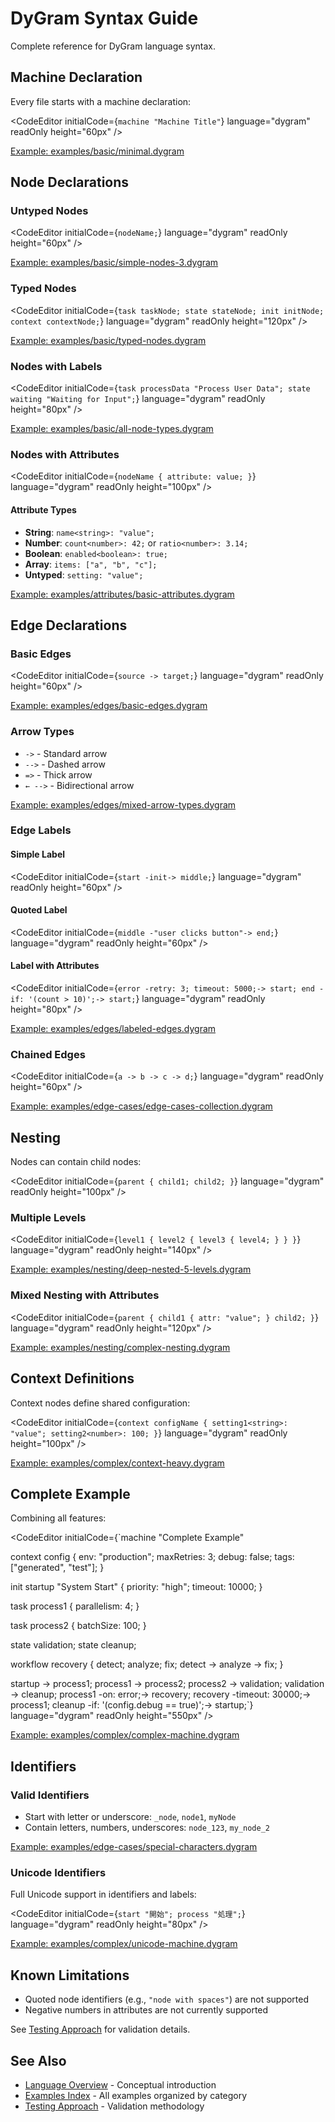 <Layout>

# DyGram Syntax Guide

Complete reference for DyGram language syntax.

## Machine Declaration

Every file starts with a machine declaration:

<CodeEditor
    initialCode={`machine "Machine Title"`}
    language="dygram"
    readOnly
    height="60px"
/>

[Example: examples/basic/minimal.dygram](../examples/basic/minimal.dygram)

## Node Declarations

### Untyped Nodes

<CodeEditor
    initialCode={`nodeName;`}
    language="dygram"
    readOnly
    height="60px"
/>

[Example: examples/basic/simple-nodes-3.dygram](../examples/basic/simple-nodes-3.dygram)

### Typed Nodes

<CodeEditor
    initialCode={`task taskNode;
state stateNode;
init initNode;
context contextNode;`}
    language="dygram"
    readOnly
    height="120px"
/>

[Example: examples/basic/typed-nodes.dygram](../examples/basic/typed-nodes.dygram)

### Nodes with Labels

<CodeEditor
    initialCode={`task processData "Process User Data";
state waiting "Waiting for Input";`}
    language="dygram"
    readOnly
    height="80px"
/>

[Example: examples/basic/all-node-types.dygram](../examples/basic/all-node-types.dygram)

### Nodes with Attributes

<CodeEditor
    initialCode={`nodeName {
    attribute: value;
}`}
    language="dygram"
    readOnly
    height="100px"
/>

#### Attribute Types
- **String**: `name<string>: "value";`
- **Number**: `count<number>: 42;` or `ratio<number>: 3.14;`
- **Boolean**: `enabled<boolean>: true;`
- **Array**: `items: ["a", "b", "c"];`
- **Untyped**: `setting: "value";`

[Example: examples/attributes/basic-attributes.dygram](../examples/attributes/basic-attributes.dygram)

## Edge Declarations

### Basic Edges

<CodeEditor
    initialCode={`source -> target;`}
    language="dygram"
    readOnly
    height="60px"
/>

[Example: examples/edges/basic-edges.dygram](../examples/edges/basic-edges.dygram)

### Arrow Types
- `->` - Standard arrow
- `-->` - Dashed arrow
- `=>` - Thick arrow
- `← -->` - Bidirectional arrow

[Example: examples/edges/mixed-arrow-types.dygram](../examples/edges/mixed-arrow-types.dygram)

### Edge Labels

#### Simple Label

<CodeEditor
    initialCode={`start -init-> middle;`}
    language="dygram"
    readOnly
    height="60px"
/>

#### Quoted Label

<CodeEditor
    initialCode={`middle -"user clicks button"-> end;`}
    language="dygram"
    readOnly
    height="60px"
/>

#### Label with Attributes

<CodeEditor
    initialCode={`error -retry: 3; timeout: 5000;-> start;
end -if: '(count > 10)';-> start;`}
    language="dygram"
    readOnly
    height="80px"
/>

[Example: examples/edges/labeled-edges.dygram](../examples/edges/labeled-edges.dygram)

### Chained Edges

<CodeEditor
    initialCode={`a -> b -> c -> d;`}
    language="dygram"
    readOnly
    height="60px"
/>

[Example: examples/edge-cases/edge-cases-collection.dygram](../examples/edge-cases/edge-cases-collection.dygram)

## Nesting

Nodes can contain child nodes:

<CodeEditor
    initialCode={`parent {
    child1;
    child2;
}`}
    language="dygram"
    readOnly
    height="100px"
/>

### Multiple Levels

<CodeEditor
    initialCode={`level1 {
    level2 {
        level3 {
            level4;
        }
    }
}`}
    language="dygram"
    readOnly
    height="140px"
/>

[Example: examples/nesting/deep-nested-5-levels.dygram](../examples/nesting/deep-nested-5-levels.dygram)

### Mixed Nesting with Attributes

<CodeEditor
    initialCode={`parent {
    child1 {
        attr: "value";
    }
    child2;
}`}
    language="dygram"
    readOnly
    height="120px"
/>

[Example: examples/nesting/complex-nesting.dygram](../examples/nesting/complex-nesting.dygram)

## Context Definitions

Context nodes define shared configuration:

<CodeEditor
    initialCode={`context configName {
    setting1<string>: "value";
    setting2<number>: 100;
}`}
    language="dygram"
    readOnly
    height="100px"
/>

[Example: examples/complex/context-heavy.dygram](../examples/complex/context-heavy.dygram)

## Complete Example

Combining all features:

<CodeEditor
    initialCode={`machine "Complete Example"

context config {
    env<string>: "production";
    maxRetries<number>: 3;
    debug<boolean>: false;
    tags: ["generated", "test"];
}

init startup "System Start" {
    priority: "high";
    timeout: 10000;
}

task process1 {
    parallelism: 4;
}

task process2 {
    batchSize: 100;
}

state validation;
state cleanup;

workflow recovery {
    detect;
    analyze;
    fix;
    detect -> analyze -> fix;
}

startup -> process1;
process1 -> process2;
process2 -> validation;
validation -> cleanup;
process1 -on: error;-> recovery;
recovery -timeout: 30000;-> process1;
cleanup -if: '(config.debug == true)';-> startup;`}
    language="dygram"
    readOnly
    height="550px"
/>

[Example: examples/complex/complex-machine.dygram](../examples/complex/complex-machine.dygram)

## Identifiers

### Valid Identifiers
- Start with letter or underscore: `_node`, `node1`, `myNode`
- Contain letters, numbers, underscores: `node_123`, `my_node_2`

[Example: examples/edge-cases/special-characters.dygram](../examples/edge-cases/special-characters.dygram)

### Unicode Identifiers
Full Unicode support in identifiers and labels:

<CodeEditor
    initialCode={`start "開始";
process "処理";`}
    language="dygram"
    readOnly
    height="80px"
/>

[Example: examples/complex/unicode-machine.dygram](../examples/complex/unicode-machine.dygram)

## Known Limitations

- Quoted node identifiers (e.g., `"node with spaces"`) are not supported
- Negative numbers in attributes are not currently supported

See [Testing Approach](testing-approach.html) for validation details.

## See Also

- [Language Overview](language-overview.html) - Conceptual introduction
- [Examples Index](examples-index.html) - All examples organized by category
- [Testing Approach](testing-approach.html) - Validation methodology

</Layout>
